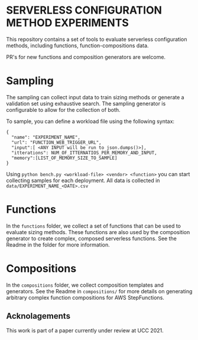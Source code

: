 # SERVERLESS CONFIGURATION METHOD EXPERIMENTS

This repository contains a set of tools to evaluate serverless configuration methods, including functions, function-compositions data.

PR's for new functions and composition generators are welcome.


# Sampling 

The sampling can collect input data to train sizing methods or generate a validation set using exhaustive search. 
The sampling generator is configurable to allow for the collection of both.


To sample, you can define a workload file using the following syntax:
```
{
  "name": "EXPERIMENT_NAME",
  "url": "FUNCTION_WEB_TRIGGER_URL",
  "input":[ <ANY INPUT will be run to json.dumps()>],
  "itterations": NUM_OF_ITTERNATIOS_PER_MEMORY_AND_INPUT,
  "memory":[LIST_OF_MEMORY_SIZE_TO_SAMPLE]
}
``` 
Using `python bench.py <workload-file> <vendor> <function>` you can start collecting samples for each deployment. 
All data is collected in `data/EXPERIMENT_NAME_<DATE>.csv`

# Functions
In the `functions` folder, we collect a set of functions that can be used to evaluate sizing methods. These functions are also used by the composition generator to create complex, composed serverless functions. See the Readme in the folder for more information.

# Compositions

In the `compositions` folder, we collect composition templates and generators. See the Readme in `compositions/` for more details on generating arbitrary complex function compositions for AWS StepFunctions.

## Acknolagements

This work is part of a paper currently under review at UCC 2021.
